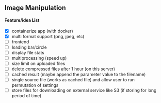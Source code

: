 ## Image Manipulation 

#### Feature/idea List

- [X] containerize app (with docker)
- [X] multi format support (png, jpeg, etc)
- [ ] frontend
- [ ] loading bar/circle
- [ ] display file stats
- [ ] multiprocessing (speed up)
- [ ] size limit on uploaded files
- [ ] delete compressed files after 1 hour (on this server)
- [ ] cached result (maybe append the parameter value to the filename)
- [ ] single source file (works as cached file) and allow user to run permutation of settings
- [ ] store files for downloading on external service like S3 (if storing for long period of time)

